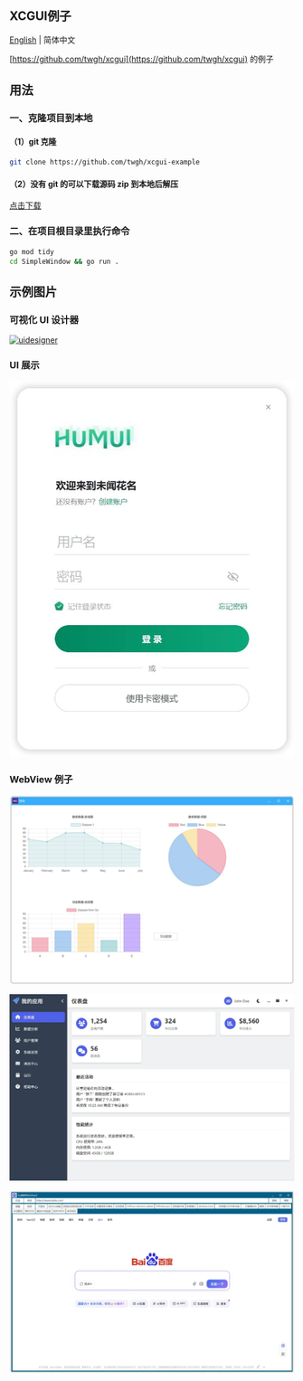 ## XCGUI例子

[English](./README-en.md) | 简体中文

[https://github.com/twgh/xcgui](https://github.com/twgh/xcgui) 的例子

## 用法

### 一、克隆项目到本地

#### （1）git 克隆

```bash
git clone https://github.com/twgh/xcgui-example
```

#### （2）没有 git 的可以下载源码 zip 到本地后解压

[点击下载](https://codeload.github.com/twgh/xcgui-example/zip/refs/heads/main)

### 二、在项目根目录里执行命令

```bash
go mod tidy
cd SimpleWindow && go run .
```

## 示例图片

### 可视化 UI 设计器

[![uidesigner](https://z3.ax1x.com/2021/09/15/4Vmh9S.png)](https://github.com/twgh/xcgui-example/tree/main/uidesigner)

### UI 展示

[![YanZheng018](https://raw.githubusercontent.com/twgh/xcgui-example/refs/heads/main/humui/YanZheng018/1.jpg)](https://github.com/twgh/xcgui-example/tree/main/humui/YanZheng018)

### WebView 例子

[![Chart](https://raw.githubusercontent.com/twgh/xcgui-example/refs/heads/main/webview/Chart/1.jpg)](https://github.com/twgh/xcgui-example/tree/main/webview/Chart)

[![EmbedAssets](https://raw.githubusercontent.com/twgh/xcgui-example/refs/heads/main/webview/EmbedAssets/1.jpg)](https://github.com/twgh/xcgui-example/tree/main/webview/EmbedAssets)

[![](https://raw.githubusercontent.com/twgh/xcgui-example/refs/heads/main/webview/CreateByLayoutEle/1.jpg)](https://github.com/twgh/xcgui-example/tree/main/webview/CreateByLayoutEle)

